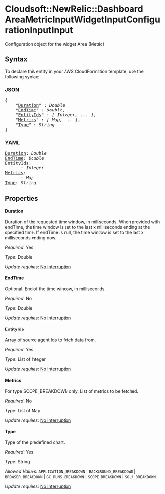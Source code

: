 # Cloudsoft::NewRelic::Dashboard AreaMetricInputWidgetInputConfigurationInputInput

Configuration object for the widget Area (Metric)

## Syntax

To declare this entity in your AWS CloudFormation template, use the following syntax:

### JSON

<pre>
{
    "<a href="#duration" title="Duration">Duration</a>" : <i>Double</i>,
    "<a href="#endtime" title="EndTime">EndTime</a>" : <i>Double</i>,
    "<a href="#entityids" title="EntityIds">EntityIds</a>" : <i>[ Integer, ... ]</i>,
    "<a href="#metrics" title="Metrics">Metrics</a>" : <i>[ Map, ... ]</i>,
    "<a href="#type" title="Type">Type</a>" : <i>String</i>
}
</pre>

### YAML

<pre>
<a href="#duration" title="Duration">Duration</a>: <i>Double</i>
<a href="#endtime" title="EndTime">EndTime</a>: <i>Double</i>
<a href="#entityids" title="EntityIds">EntityIds</a>: <i>
      - Integer</i>
<a href="#metrics" title="Metrics">Metrics</a>: <i>
      - Map</i>
<a href="#type" title="Type">Type</a>: <i>String</i>
</pre>

## Properties

#### Duration

Duration of the requested time window, in milliseconds. When provided with endTime, the time window is set to the last x milliseconds ending at the specified time. If endTime is null, the time window is set to the last x milliseconds ending now.

_Required_: Yes

_Type_: Double

_Update requires_: [No interruption](https://docs.aws.amazon.com/AWSCloudFormation/latest/UserGuide/using-cfn-updating-stacks-update-behaviors.html#update-no-interrupt)

#### EndTime

Optional. End of the time window, in milliseconds.

_Required_: No

_Type_: Double

_Update requires_: [No interruption](https://docs.aws.amazon.com/AWSCloudFormation/latest/UserGuide/using-cfn-updating-stacks-update-behaviors.html#update-no-interrupt)

#### EntityIds

Array of source agent Ids to fetch data from.

_Required_: Yes

_Type_: List of Integer

_Update requires_: [No interruption](https://docs.aws.amazon.com/AWSCloudFormation/latest/UserGuide/using-cfn-updating-stacks-update-behaviors.html#update-no-interrupt)

#### Metrics

For type SCOPE_BREAKDOWN only. List of metrics to be fetched.

_Required_: No

_Type_: List of Map

_Update requires_: [No interruption](https://docs.aws.amazon.com/AWSCloudFormation/latest/UserGuide/using-cfn-updating-stacks-update-behaviors.html#update-no-interrupt)

#### Type

Type of the predefined chart.

_Required_: Yes

_Type_: String

_Allowed Values_: <code>APPLICATION_BREAKDOWN</code> | <code>BACKGROUND_BREAKDOWN</code> | <code>BROWSER_BREAKDOWN</code> | <code>GC_RUNS_BREAKDOWN</code> | <code>SCOPE_BREAKDOWN</code> | <code>SOLR_BREAKDOWN</code>

_Update requires_: [No interruption](https://docs.aws.amazon.com/AWSCloudFormation/latest/UserGuide/using-cfn-updating-stacks-update-behaviors.html#update-no-interrupt)

